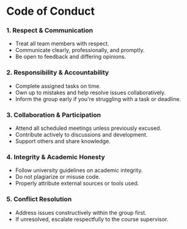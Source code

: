 # Code of Conduct

### 1. Respect & Communication
- Treat all team members with respect.
- Communicate clearly, professionally, and promptly.
- Be open to feedback and differing opinions.

### 2. Responsibility & Accountability
- Complete assigned tasks on time.
- Own up to mistakes and help resolve issues collaboratively.
- Inform the group early if you're struggling with a task or deadline.

### 3. Collaboration & Participation
- Attend all scheduled meetings unless previously excused.
- Contribute actively to discussions and development.
- Support others and share knowledge.

### 4. Integrity & Academic Honesty
- Follow university guidelines on academic integrity.
- Do not plagiarize or misuse code.
- Properly attribute external sources or tools used.

### 5. Conflict Resolution
- Address issues constructively within the group first.
- If unresolved, escalate respectfully to the course supervisor.